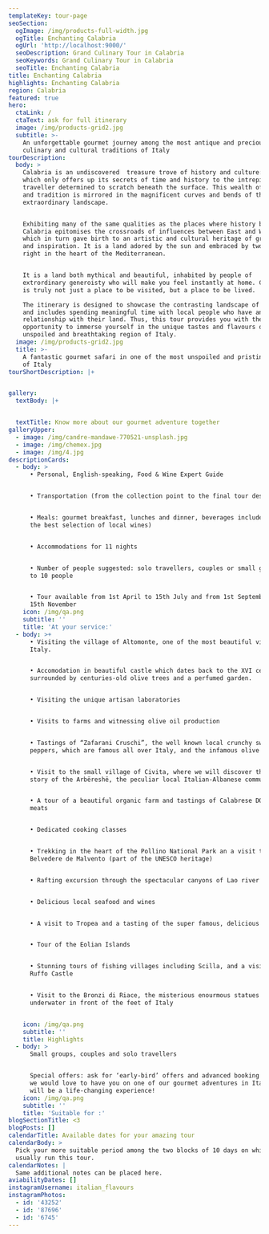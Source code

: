 ```yaml
---
templateKey: tour-page
seoSection:
  ogImage: /img/products-full-width.jpg
  ogTitle: Enchanting Calabria
  ogUrl: 'http://localhost:9000/'
  seoDescription: Grand Culinary Tour in Calabria
  seoKeywords: Grand Culinary Tour in Calabria
  seoTitle: Enchanting Calabria
title: Enchanting Calabria
highlights: Enchanting Calabria
region: Calabria
featured: true
hero:
  ctaLink: /
  ctaText: ask for full itinerary
  image: /img/products-grid2.jpg
  subtitle: >-
    An unforgettable gourmet journey among the most antique and precious
    culinary and cultural traditions of Italy
tourDescription:
  body: >
    Calabria is an undiscovered  treasure trove of history and culture: a place
    which only offers up its secrets of time and history to the intrepid
    traveller determined to scratch beneath the surface. This wealth of history
    and tradition is mirrored in the magnificent curves and bends of the
    extraordinary landscape. 


    Exhibiting many of the same qualities as the places where history began,
    Calabria epitomises the crossroads of influences between East and West,
    which in turn gave birth to an artistic and cultural heritage of great charm
    and inspiration. It is a land adored by the sun and embraced by two seas,
    right in the heart of the Mediterranean. 


    It is a land both mythical and beautiful, inhabited by people of
    extrordinary generoisty who will make you feel instantly at home. Calabria
    is truly not just a place to be visited, but a place to be lived. 

    The itinerary is designed to showcase the contrasting landscape of Calabria,
    and includes spending meaningful time with local people who have an intimate
    relationship with their land. Thus, this tour provides you with the
    opportunity to immerse yourself in the unique tastes and flavours of an
    unspoiled and breathtaking region of Italy.
  image: /img/products-grid2.jpg
  title: >-
    A fantastic gourmet safari in one of the most unspoiled and pristine regions
    of Italy
tourShortDescription: |+


gallery:
  textBody: |+


  textTitle: Know more about our gourmet adventure together
galleryUpper:
  - image: /img/candre-mandawe-770521-unsplash.jpg
  - image: /img/chemex.jpg
  - image: /img/4.jpg
descriptionCards:
  - body: >
      • Personal, English-speaking, Food & Wine Expert Guide 


      • Transportation (from the collection point to the final tour destination)


      • Meals: gourmet breakfast, lunches and dinner, beverages included (with
      the best selection of local wines)


      • Accommodations for 11 nights


      • Number of people suggested: solo travellers, couples or small groups up
      to 10 people


      • Tour available from 1st April to 15th July and from 1st September to
      15th November
    icon: /img/qa.png
    subtitle: ''
    title: 'At your service:'
  - body: >+
      • Visiting the village of Altomonte, one of the most beautiful villages of
      Italy. 


      • Accomodation in beautiful castle which dates back to the XVI century,
      surrounded by centuries-old olive trees and a perfumed garden. 


      • Visiting the unique artisan laboratories


      • Visits to farms and witnessing olive oil production


      • Tastings of “Zafarani Cruschi”, the well known local crunchy sweet
      peppers, which are famous all over Italy, and the infamous olive oil.


      • Visit to the small village of Civita, where we will discover the ancient
      story of the Arbëreshë, the peculiar local Italian-Albanese community


      • A tour of a beautiful organic farm and tastings of Calabrese DOP cured
      meats


      • Dedicated cooking classes 


      • Trekking in the heart of the Pollino National Park an a visit to
      Belvedere de Malvento (part of the UNESCO heritage)


      • Rafting excursion through the spectacular canyons of Lao river 


      • Delicious local seafood and wines


      • A visit to Tropea and a tasting of the super famous, delicious onion


      • Tour of the Eolian Islands


      • Stunning tours of fishing villages including Scilla, and a visit to
      Ruffo Castle


      • Visit to the Bronzi di Riace, the misterious enourmous statues found
      underwater in front of the feet of Italy 


    icon: /img/qa.png
    subtitle: ''
    title: Highlights
  - body: >
      Small groups, couples and solo travellers


      Special offers: ask for ‘early-bird’ offers and advanced booking offers,
      we would love to have you on one of our gourmet adventures in Italy, it
      will be a life-changing experience!
    icon: /img/qa.png
    subtitle: ''
    title: 'Suitable for :'
blogSectionTitle: <3
blogPosts: []
calendarTitle: Available dates for your amazing tour
calendarBody: >
  Pick your more suitable period among the two blocks of 10 days on which I
  usually run this tour.
calendarNotes: |
  Same additional notes can be placed here.
aviabilityDates: []
instagramUsername: italian_flavours
instagramPhotos:
  - id: '43252'
  - id: '87696'
  - id: '6745'
---
```


